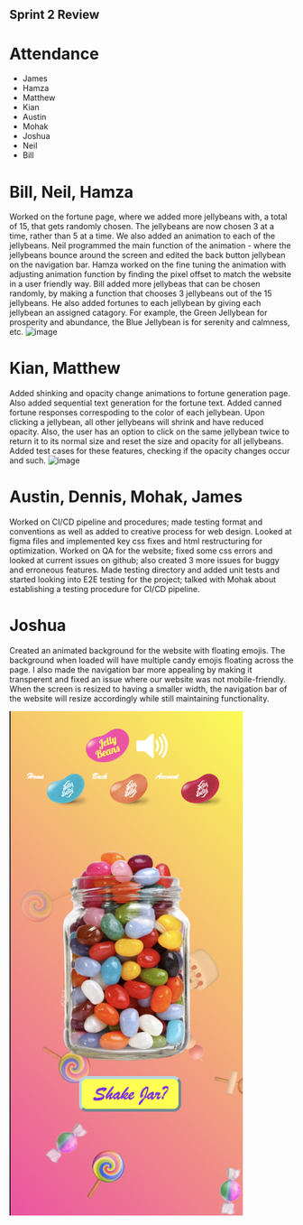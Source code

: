 ## Sprint 2 Review

# Attendance

- James
- Hamza
- Matthew
- Kian
- Austin
- Mohak
- Joshua
- Neil
- Bill

# Bill, Neil, Hamza

Worked on the fortune page, where we added more jellybeans with, a total of 15, that gets randomly chosen. The jellybeans are now chosen 3 at a time, rather than 5 at a time. We also added an animation to each of the jellybeans. Neil programmed the main function of the animation - where the jellybeans bounce around the screen and edited the back button jellybean on the navigation bar. Hamza worked on the fine tuning the animation with adjusting animation function by finding the pixel offset to match the website in a user friendly way. Bill added more jellybeas that can be chosen randomly, by making a function that chooses 3 jellybeans out of the 15 jellybeans. He also added fortunes to each jellybean by giving each jellybean an assigned catagory. For example, the Green Jellybean for prosperity and abundance, the Blue Jellybean is for serenity and calmness, etc.
![image](./meetingpics/sprint2_pic3.png)

# Kian, Matthew

Added shinking and opacity change animations to fortune generation page. Also added sequential text generation for the fortune text. Added canned fortune responses correspoding to the color of each jellybean. Upon clicking a jellybean, all other jellybeans will shrink and have reduced opacity. Also, the user has an option to click on the same jellybean twice to return it to its normal size and reset the size and opacity for all jellybeans. Added test cases for these features, checking if the opacity changes occur and such.
![image](./meetingpics/sprint2_pic2.png)

# Austin, Dennis, Mohak, James

Worked on CI/CD pipeline and procedures; made testing format and conventions as well as added to creative process for web design. Looked at figma files and implemented key css fixes and html restructuring for optimization. Worked on QA for the website; fixed some css errors and looked at current issues on github; also created 3 more issues for buggy and erroneous features. Made testing directory and added unit tests and started looking into E2E testing for the project; talked with Mohak about establishing a testing procedure for CI/CD pipeline.

# Joshua

Created an animated background for the website with floating emojis. The background when loaded will have multiple candy emojis floating across the page. I also made the navigation bar more appealing by making it transperent and fixed an issue where our website was not mobile-friendly. When the screen is resized to having a smaller width, the navigation bar of the website will resize accordingly while still maintaining functionality.

![image](./meetingpics/sprint2_pic4.png)
